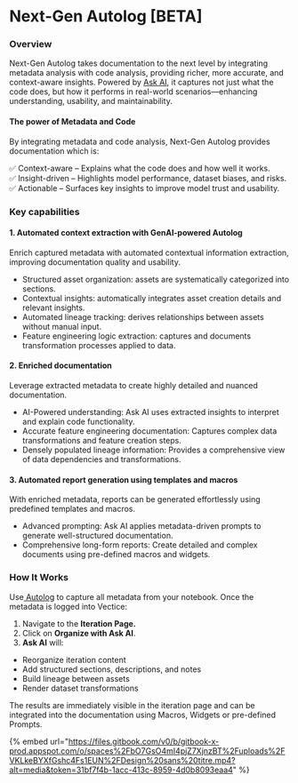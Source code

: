# Next-Gen Autolog \[BETA]

### Overview

Next-Gen Autolog takes documentation to the next level by integrating metadata analysis with code analysis, providing richer, more accurate, and context-aware insights. Powered by [Ask AI](askai.md), it captures not just what the code does, but how it performs in real-world scenarios—enhancing understanding, usability, and maintainability.

#### The power of Metadata and Code

By integrating metadata and code analysis, Next-Gen Autolog provides documentation which is:

✅ Context-aware – Explains what the code does and how well it works.\
✅ Insight-driven – Highlights model performance, dataset biases, and risks.\
✅ Actionable – Surfaces key insights to improve model trust and usability.

### Key capabilities

#### 1. Automated context extraction with GenAI-powered Autolog

Enrich captured metadata with automated contextual information extraction, improving documentation quality and usability.

* Structured asset organization: assets are systematically categorized into sections.
* Contextual insights: automatically integrates asset creation details and relevant insights.
* Automated lineage tracking: derives relationships between assets without manual input.
* Feature engineering logic extraction: captures and documents transformation processes applied to data.

#### 2. Enriched documentation

Leverage extracted metadata to create highly detailed and nuanced documentation.

* AI-Powered understanding: Ask AI uses extracted insights to interpret and explain code functionality.
* Accurate feature engineering documentation: Captures complex data transformations and feature creation steps.
* Densely populated lineage information: Provides a comprehensive view of data dependencies and transformations.

#### 3. Automated report generation using templates and macros

With enriched metadata, reports can be generated effortlessly using predefined templates and macros.

* Advanced prompting: Ask AI applies metadata-driven prompts to generate well-structured documentation.
* Comprehensive long-form reports: Create detailed and complex documents using pre-defined macros and widgets.

### How It Works

Use[ Autolog](autolog.md) to capture all metadata from your notebook. Once the metadata is logged into Vectice:

1. Navigate to the **Iteration Page.**
2. Click on **Organize with Ask AI**.
3. **Ask AI** will:

* Reorganize iteration content
* Add structured sections, descriptions, and notes
* Build lineage between assets
* Render dataset transformations

The results are immediately visible in the iteration page and can be integrated into the documentation using Macros, Widgets or pre-defined Prompts.

{% embed url="https://files.gitbook.com/v0/b/gitbook-x-prod.appspot.com/o/spaces%2FbO7GsO4mI4pjZ7XjnzBT%2Fuploads%2FVKLkeBYXfGshc4Fs1EUN%2FDesign%20sans%20titre.mp4?alt=media&token=31bf7f4b-1acc-413c-8959-4d0b8093eaa4" %}
